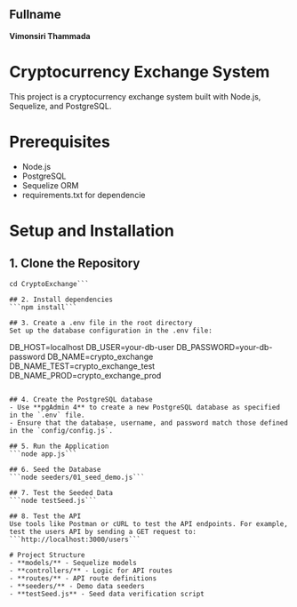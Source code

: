 ## Fullname
**Vimonsiri Thammada**

# Cryptocurrency Exchange System

This project is a cryptocurrency exchange system built with Node.js, Sequelize, and PostgreSQL.

# Prerequisites

- Node.js
- PostgreSQL
- Sequelize ORM
- requirements.txt for dependencie

# Setup and Installation

## 1. Clone the Repository
```git clone https://github.com/ployMatsuri/cryptoBridge_project.git
cd CryptoExchange```

## 2. Install dependencies
```npm install```

## 3. Create a .env file in the root directory
Set up the database configuration in the .env file:
```
DB_HOST=localhost
DB_USER=your-db-user
DB_PASSWORD=your-db-password
DB_NAME=crypto_exchange
DB_NAME_TEST=crypto_exchange_test
DB_NAME_PROD=crypto_exchange_prod
```

## 4. Create the PostgreSQL database
- Use **pgAdmin 4** to create a new PostgreSQL database as specified in the `.env` file.
- Ensure that the database, username, and password match those defined in the `config/config.js`.
  
## 5. Run the Application
```node app.js```

## 6. Seed the Database
```node seeders/01_seed_demo.js```

## 7. Test the Seeded Data
```node testSeed.js```

## 8. Test the API
Use tools like Postman or cURL to test the API endpoints. For example, test the users API by sending a GET request to:
```http://localhost:3000/users```

# Project Structure
- **models/** - Sequelize models
- **controllers/** - Logic for API routes
- **routes/** - API route definitions
- **seeders/** - Demo data seeders
- **testSeed.js** - Seed data verification script
  
